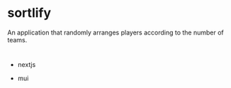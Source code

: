 # sortlify

An application that randomly arranges players according to the number of teams.

#

* nextjs

* mui